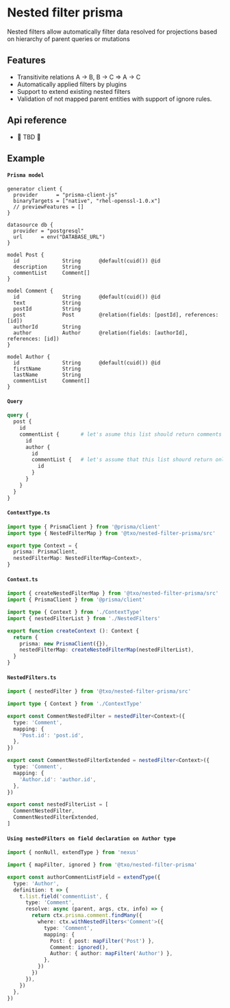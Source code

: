 # Nested filter prisma

Nested filters allow automatically filter data resolved for projections based on hierarchy of parent queries or mutations

## Features

* Transitivite relations A → B, B → C ⇒ A → C
* Automatically applied filters by plugins
* Support to extend existing nested filters
* Validation of not mapped parent entities with support of ignore rules.

## Api reference
* 🍎 TBD 🍎

## Example

#### **`Prisma model`**
```prisma:prisma/schema.prisma
generator client {
  provider      = "prisma-client-js"
  binaryTargets = ["native", "rhel-openssl-1.0.x"]
  // previewFeatures = []
}

datasource db {
  provider = "postgresql"
  url      = env("DATABASE_URL")
}

model Post {
  id              String      @default(cuid()) @id
  description     String
  commentList     Comment[]
}

model Comment {
  id              String      @default(cuid()) @id
  text            String
  postId          String
  post            Post        @relation(fields: [postId], references: [id])
  authorId        String
  author          Author      @relation(fields: [authorId], references: [id])
}

model Author {
  id              String      @default(cuid()) @id
  firstName       String
  lastName        String
  commentList     Comment[]
}

```

#### **`Query`**
```graphql
query {
  post {
    id
    commentList {       # let's asume this list should return comments that belong to post above
      id
      author {
        id
        commentList {   # let's assume that this list shourd return only comments that belong to post and author above
          id
        }
      }
    }
  }
}
```

#### **`ContextType.ts`**
```typescript:example/ContextType.ts [7]
import type { PrismaClient } from '@prisma/client'
import type { NestedFilterMap } from '@txo/nested-filter-prisma/src'

export type Context = {
  prisma: PrismaClient,
  nestedFilterMap: NestedFilterMap<Context>,
}

```

#### **`Context.ts`**
```typescript:example/Context.ts [7]
import { createNestedFilterMap } from '@txo/nested-filter-prisma/src'
import { PrismaClient } from '@prisma/client'

import type { Context } from './ContextType'
import { nestedFilterList } from './NestedFilters'

export function createContext (): Context {
  return {
    prisma: new PrismaClient({}),
    nestedFilterMap: createNestedFilterMap(nestedFilterList),
  }
}

```

#### **`NestedFilters.ts`**
```typescript:example/NestedFilters.ts [7]
import { nestedFilter } from '@txo/nested-filter-prisma/src'

import type { Context } from './ContextType'

export const CommentNestedFilter = nestedFilter<Context>({
  type: 'Comment',
  mapping: {
    'Post.id': 'post.id',
  },
})

export const CommentNestedFilterExtended = nestedFilter<Context>({
  type: 'Comment',
  mapping: {
    'Author.id': 'author.id',
  },
})

export const nestedFilterList = [
  CommentNestedFilter,
  CommentNestedFilterExtended,
]

```

#### **`Using nestedFilters on field declaration on Author type`**
```typescript
import { nonNull, extendType } from 'nexus'

import { mapFilter, ignored } from '@txo/nested-filter-prisma'

export const authorCommentListField = extendType({
  type: 'Author',
  definition: t => {
    t.list.field('commentList', {
      type: 'Comment',
      resolve: async (parent, args, ctx, info) => {
        return ctx.prisma.comment.findMany({
          where: ctx.withNestedFilters<'Comment'>({
            type: 'Comment',
            mapping: {
              Post: { post: mapFilter('Post') },
              Comment: ignored(),
              Author: { author: mapFilter('Author') },
            },
          })
        })
      }),
    })
  },
})
```
